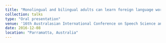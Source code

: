 ```yaml
---
title: "Monolingual and bilingual adults can learn foreign language words implicitly."
collection: talks
type: "Oral presentation"
venue: '16th Australasian International Conference on Speech Science and Technology'
date: 2016-12-08
location: "Parramatta, Australia"
---
```

